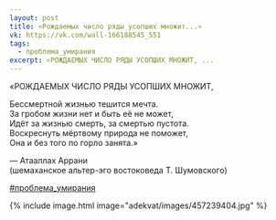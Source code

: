 ```yaml
---
layout: post
title: «Рождаемых число ряды усопших множит...»
vk: https://vk.com/wall-166188545_551
tags:
  - проблема_умирания
excerpt: «РОЖДАЕМЫХ ЧИСЛО РЯДЫ УСОПШИХ МНОЖИТ, ...
---
```

«РОЖДАЕМЫХ ЧИСЛО РЯДЫ УСОПШИХ МНОЖИТ,

Бессмертной жизнью тешится мечта.<br>
3а гробом жизни нет и быть её не может,<br>
Идёт за жизнью смерть, за смертью пустота.<br>
Воскреснуть мёртвому природа не поможет,<br>
Она и без того по горло занята.»

— Атааллах Аррани<br>
(шемаханское альтер-эго востоковеда Т. Шумовского)

[#проблема_умирания](poisk.html#проблема_умирания)

{% include image.html image="adekvat/images/457239404.jpg" %}